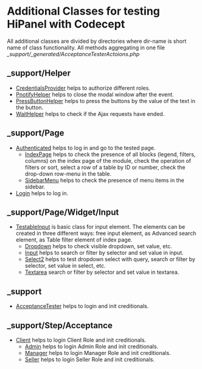 # Additional Classes for testing HiPanel with Codecept

All additional classes are divided by directories where dir-name is short name of class functionality. All methods aggregating in one file _\_support/\_generated/AcceptanceTesterActoions.php_

## \_support/Helper

- [CredentialsProvider] helps to authorize different roles.
- [PnotifyHelper] helps to close the modal window after the event.
- [PressButtonHelper] helps to press the buttons by the value of the text in the button.
- [WaitHelper] helps to check if the Ajax requests have ended.

[CredentialsProvider]: _support/Helper/CredentialsProvider.php
[PnotifyHelper]: _support/Helper/PnotifyHelper.php
[PressButtonHelper]: _support/Helper/PressButtonHelper.php
[WaitHelper]: _support/Helper/WaitHelper.php

## \_support/Page
- [Authenticated] helps to log in and go to the tested page.
    - [IndexPage] helps to check the presence of all blocks (legend, filters, columns) on the index page of the module, check the operation of filters or sort, select a row of a table by ID or number, check the drop-down row-menu in the table.
    - [SidebarMenu] helps to check the presence of menu items in the sidebar.
- [Login] helps to log in.

[Authenticated]: _support/Page/Authenticated.php
[IndexPage]: _support/Page/IndexPage.php
[SidebarMenu]: _support/Page/SidebarMenu.php
[Login]: _support/Page/Login.php

## \_support/Page/Widget/Input

- [TestableInput] is basic class for input element. The elements can be created in three different ways: free input element, as Advanced search element, as Table filter element of index page.
    - [Dropdown] helps to check visible dropdown, set value, etc.
    - [Input] helps to search or filter by selector and set value in input.
    - [Select2] helps to test dropdown select with query, search or filter by selector, set value in select, etc.
    - [Textarea] search or filter by selector and set value in textarea.

[TestableInput]: _support/Page/Widget/Input/TestableInput.php
[Dropdown]: _support/Page/Widget/Input/Dropdown.php
[Input]: _support/Page/Widget/Input/Input.php
[Select2]: _support/Page/Widget/Input/Select2.php
[Textarea]: _support/Page/Widget/Input/Textarea.php


## \_support

- [AcceptanceTester] helps to login and init creditionals.

[AcceptanceTester]: _support/AcceptanceTester.php

## \_support/Step/Acceptance

- [Client] helps to login Client Role and init creditionals.
    - [Admin] helps to login Admin Role and init creditionals.
    - [Manager] helps to login Manager Role and init creditionals.
    - [Seller] helps to login Seller Role and init creditionals.

[Client]: _support/Step/Acceptance/Client.php
[Admin]: _support/Step/Acceptance/Admin.php
[Manager]: _support/Step/Acceptance/Manager.php
[Seller]: _support/Step/Acceptance/Seller.php
